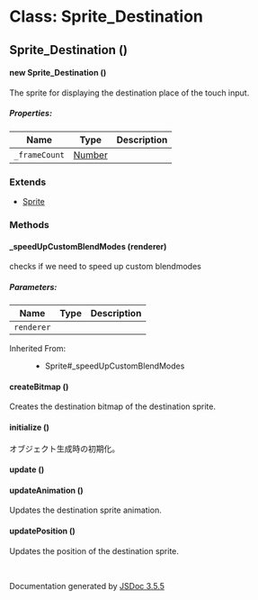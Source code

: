 # Class: Sprite_Destination

## Sprite_Destination ()

#### new Sprite_Destination ()

The sprite for displaying the destination place of the touch input.

##### Properties:

| Name | Type | Description |
| --- | --- | --- |
| `_frameCount` | [Number](Number.html) |  |

<dl>
</dl>

### Extends

* [Sprite](Sprite.html)

### Methods

#### _speedUpCustomBlendModes (renderer)

checks if we need to speed up custom blendmodes

##### Parameters:

| Name | Type | Description |
| --- | --- | --- |
| `renderer` |  |  |

<dl>
                <dt>Inherited From:</dt>
                <dd>
                    <ul>
                        <li>
                            <a>Sprite#_speedUpCustomBlendModes</a>
                        </li>
                    </ul>
                </dd>
            </dl>

#### createBitmap ()

Creates the destination bitmap of the destination sprite.
<dl>
</dl>

#### initialize ()

 オブジェクト生成時の初期化。
<dl>
</dl>

#### update ()

<dl>
</dl>

#### updateAnimation ()

Updates the destination sprite animation.
<dl>
</dl>

#### updatePosition ()

Updates the position of the destination sprite.
<dl>
</dl>
 <br>

  Documentation generated by [JSDoc 3.5.5](https://github.com/jsdoc3/jsdoc)
